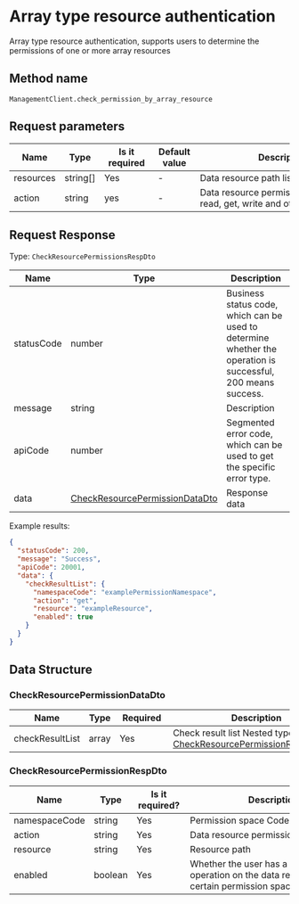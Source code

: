 # Array type resource authentication

<!--
Warning⚠️:
Do not modify this document directly,
https://github.com/Authing/authing-docs-factory
Use this project to generate
-->

<LastUpdated />

Array type resource authentication, supports users to determine the permissions of one or more array resources

## Method name

`ManagementClient.check_permission_by_array_resource`

## Request parameters

| Name      | Type     | <div style="width:80px">Is it required</div> | <div style="width:60px">Default value</div> | <div style="width:300px">Description</div>                             | <div style="width:200px">Sample value</div> |
| --------- | -------- | -------------------------------------------- | ------------------------------------------- | ---------------------------------------------------------------------- | ------------------------------------------- |
| resources | string[] | Yes                                          | -                                           | Data resource path list,                                               | `["exampleResource"]`                       |
| action    | string   | yes                                          | -                                           | Data resource permission operation, read, get, write and other actions | `get`                                       |

## Request Response

Type: `CheckResourcePermissionsRespDto`

| Name       | Type                                                                         | Description                                                                                                  |
| ---------- | ---------------------------------------------------------------------------- | ------------------------------------------------------------------------------------------------------------ |
| statusCode | number                                                                       | Business status code, which can be used to determine whether the operation is successful, 200 means success. |
| message    | string                                                                       | Description                                                                                                  |
| apiCode    | number                                                                       | Segmented error code, which can be used to get the specific error type.                                      |
| data       | <a href="#CheckResourcePermissionDataDto">CheckResourcePermissionDataDto</a> | Response data                                                                                                |

Example results:

```json
{
  "statusCode": 200,
  "message": "Success",
  "apiCode": 20001,
  "data": {
    "checkResultList": {
      "namespaceCode": "examplePermissionNamespace",
      "action": "get",
      "resource": "exampleResource",
      "enabled": true
    }
  }
}
```

## Data Structure

### <a id="CheckResourcePermissionDataDto"></a> CheckResourcePermissionDataDto

| Name            | Type  | <div style="width:80px">Required</div> | <div style="width:300px">Description</div>                                                                   | <div style="width:200px">Sample value</div> |
| --------------- | ----- | -------------------------------------- | ------------------------------------------------------------------------------------------------------------ | ------------------------------------------- |
| checkResultList | array | Yes                                    | Check result list Nested type: <a href="#CheckResourcePermissionRespDto">CheckResourcePermissionRespDto</a>. |                                             |

### <a id="CheckResourcePermissionRespDto"></a> CheckResourcePermissionRespDto

| Name          | Type    | <div style="width:80px">Is it required?</div> | <div style="width:300px">Description</div>                                                     | <div style="width:200px">Example value</div> |
| ------------- | ------- | --------------------------------------------- | ---------------------------------------------------------------------------------------------- | -------------------------------------------- |
| namespaceCode | string  | Yes                                           | Permission space Code                                                                          | `examplePermissionNamespace`                 |
| action        | string  | Yes                                           | Data resource permission operation                                                             | `get`                                        |
| resource      | string  | Yes                                           | Resource path                                                                                  | `exampleResource`                            |
| enabled       | boolean | Yes                                           | Whether the user has a certain operation on the data resource under a certain permission space | `true`                                       |
